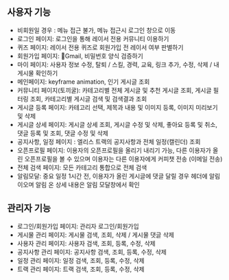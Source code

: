 ## 사용자 기능
- 비회원일 경우 :  메뉴 접근 불가, 메뉴 접근시 로그인 창으로 이동
- 로그인 페이지: 로그인을 통해 레이서 전용 커뮤니티 이용하기
- 퀴즈 페이지: 레이서 전용 퀴즈로 회원가입 전 레이서 여부 판별하기
- 회원가입 페이지: Gmail, 비밀번호 양식 검증하기
- 마이 페이지: 사용자 정보 수정, 탈퇴 / 스킬, 경력, 교육, 링크 추가, 수정, 삭제 / 내 게시물 확인하기
- 메인페이지: keyframe animation, 인기 게시글 조회
- 커뮤니티 페이지(토끼굴): 카테고리별 전체 게시글 및 추천 게시글 조회, 게시글 필터링 조회, 카테고리별 게시글 검색 및 검색결과 조회
- 게시글 등록 페이지: 카테고리 선택, 제목과 내용 및 이미지 등록, 이미지 미리보기 및 삭제
- 게시글 상세 페이지: 게시글 상세 조회, 게시글 수정 및 삭제, 좋아요 등록 및 취소, 댓글 등록 및 조회, 댓글 수정 및 삭제
- 공지사항, 일정 페이지 : 엘리스 트랙의 공지사항과 전체 일정(캘린더) 조회
- 오픈프로필 페이지: 이용자의 오픈프로필을 올리기 내리기 가능, 다른 이용자가 올린 오픈프로필을 볼 수 있으며 이용자는 다른 이용자에게 커피챗 전송 (이메일 전송)
- 전체 검색 페이지:  모든 카테고리 통합으로 전체 검색
- 알림모달:  중요 일정 1시간 전,  이용자가 올린 게시글에 댓글 달릴 경우 헤더에 알림이오며 알림 온 상세 내용은 알림 모달창에서 확인

## 관리자 기능
- 로그인/회원가입 페이지: 관리자 로그인/회원가입
- 게시물 관리 페이지: 게시물 검색, 조회, 삭제 / 게시물 댓글 삭제
- 사용자 관리 페이지: 사용자 검색, 조회, 등록, 수정, 삭제
- 공지사항 관리 페이지: 공지사항 검색, 조회, 등록, 수정, 삭제
- 일정 관리 페이지: 일정 검색, 조회, 등록, 수정, 삭제
- 트랙 관리 페이지: 트랙 검색, 조회, 등록, 수정, 삭제
